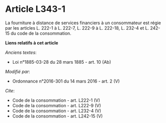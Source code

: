 # Article L343-1

La fourniture à distance de services financiers à un consommateur est régie par les articles L. 222-1 à L. 222-7, L. 222-9 à
L. 222-18, L. 232-4 et L. 242-15 du code de la consommation.

**Liens relatifs à cet article**

_Anciens textes_:

  - Loi n°1885-03-28 du 28 mars 1885 - art. 10 (Ab)

_Modifié par_:

  - Ordonnance n°2016-301 du 14 mars 2016 - art. 2 (V)

_Cite_:

  - Code de la consommation - art. L222-1 (V)
  - Code de la consommation - art. L222-9 (V)
  - Code de la consommation - art. L232-4 (V)
  - Code de la consommation - art. L242-15 (V)
